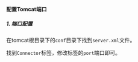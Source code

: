 #### 配置Tomcat端口

##### 1. 端口配置

在tomcat根目录下的`conf`目录下找到`server.xml`文件。

找到`Connector`标签，修改标签的`port`端口即可。

